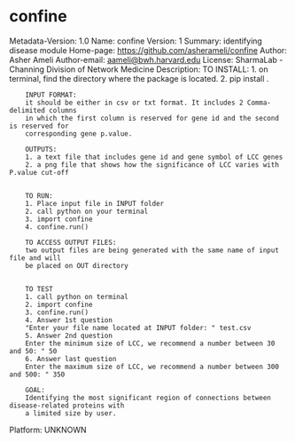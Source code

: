 # confine
Metadata-Version: 1.0
Name: confine
Version: 1
Summary: identifying disease module
Home-page: https://github.com/asherameli/confine
Author: Asher Ameli
Author-email: aameli@bwh.harvard.edu
License: SharmaLab - Channing Division of Network Medicine
Description: TO INSTALL:
        1. on terminal, find the directory where the package is located.
        2. pip install .
        
        INPUT FORMAT:
        it should be either in csv or txt format. It includes 2 Comma-delimited columns
        in which the first column is reserved for gene id and the second is reserved for 
        corresponding gene p.value.
        
        OUTPUTS:
        1. a text file that includes gene id and gene symbol of LCC genes
        2. a png file that shows how the significance of LCC varies with P.value cut-off
        
        
        TO RUN:
        1. Place input file in INPUT folder
        2. call python on your terminal
        3. import confine
        4. confine.run()
        
        TO ACCESS OUTPUT FILES:
        two output files are being generated with the same name of input file and will
        be placed on OUT directory
        
        
        TO TEST
        1. call python on terminal
        2. import confine
        3. confine.run()
        4. Answer 1st question
        "Enter your file name located at INPUT folder: " test.csv
        5. Answer 2nd question
        Enter the minimum size of LCC, we recommend a number between 30 and 50: " 50
        6. Answer last question
        Enter the maximum size of LCC, we recommend a number between 300 and 500: " 350
        
        GOAL:
        Identifying the most significant region of connections between disease-related proteins with 
        a limited size by user.
        
Platform: UNKNOWN
